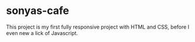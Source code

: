 # sonyas-cafe

This project is my first fully responsive project with HTML and CSS, before I even new a lick of Javascript.
